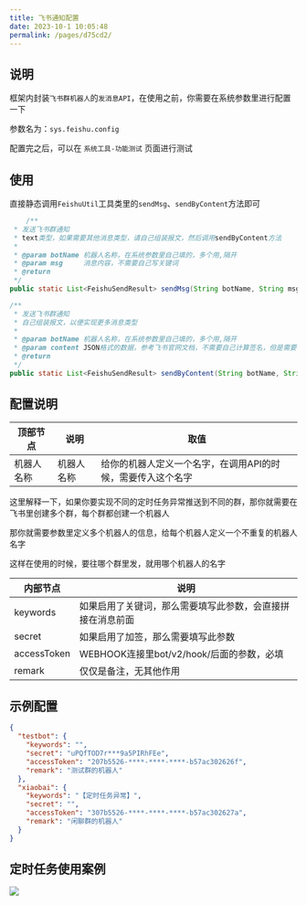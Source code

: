 ```yaml
---
title: 飞书通知配置
date: 2023-10-1 10:05:48
permalink: /pages/d75cd2/
---
```


## 说明

框架内封装`飞书群机器人`的`发消息API`，在使用之前，你需要在系统参数里进行配置一下

参数名为：`sys.feishu.config`

配置完之后，可以在 `系统工具-功能测试` 页面进行测试

## 使用

直接静态调用`FeishuUtil`工具类里的`sendMsg`、`sendByContent`方法即可

```java
    /**
 * 发送飞书群通知
 * text类型，如果需要其他消息类型，请自己组装报文，然后调用sendByContent方法
 *
 * @param botName 机器人名称，在系统参数里自己填的，多个用,隔开
 * @param msg     消息内容，不需要自己写关键词
 * @return
 */
public static List<FeishuSendResult> sendMsg(String botName, String msg)

/**
 * 发送飞书群通知
 * 自己组装报文，以便实现更多消息类型
 *
 * @param botName 机器人名称，在系统参数里自己填的，多个用,隔开
 * @param content JSON格式的数据，参考飞书官网文档，不需要自己计算签名，但是需要写关键词（如果有的话）
 * @return
 */
public static List<FeishuSendResult> sendByContent(String botName, String content)
```

## 配置说明

| 顶部节点  | 说明    | 取值                              |
|-------|-------|---------------------------------|
| 机器人名称 | 机器人名称 | 给你的机器人定义一个名字，在调用API的时候，需要传入这个名字 |

这里解释一下，如果你要实现不同的定时任务异常推送到不同的群，那你就需要在飞书里创建多个群，每个群都创建一个机器人

那你就需要参数里定义多个机器人的信息，给每个机器人定义一个不重复的机器人名字

这样在使用的时候，要往哪个群里发，就用哪个机器人的名字

| 内部节点        | 说明                            |
|-------------|-------------------------------|
| keywords    | 如果启用了关键词，那么需要填写此参数，会直接拼接在消息前面 |
| secret      | 如果启用了加签，那么需要填写此参数             |
| accessToken | WEBHOOK连接里bot/v2/hook/后面的参数，必填              |
| remark      | 仅仅是备注，无其他作用                   |

## 示例配置

```json
{
  "testbot": {
    "keywords": "",
    "secret": "uPQfTOD7r***9a5PIRhFEe",
    "accessToken": "207b5526-****-****-****-b57ac302626f",
    "remark": "测试群的机器人"
  },
  "xiaobai": {
    "keywords": "【定时任务异常】",
    "secret": "",
    "accessToken": "307b5526-****-****-****-b57ac302627a",
    "remark": "闲聊群的机器人"
  }
}
```

## 定时任务使用案例

![](/MyAdmin/img/快速开始/12.png)

